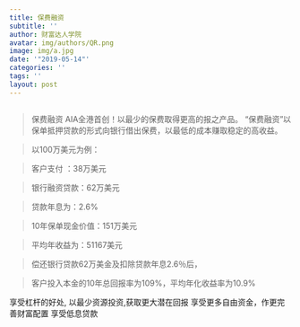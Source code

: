 ```yaml
---
title: 保费融资
subtitle: ''
author: 财富达人学院
avatar: img/authors/QR.png
image: img/a.jpg
date: '"2019-05-14"'
categories: ''
tags: ''
layout: post
---
```

<p>
<div class="scale">
<img src="https://i.imgur.com/VU6Q9Jw.jpg" alt="" />
</div>
</p>

>    保费融资  AIA全港首创！以最少的保费取得更高的报之产品。
“保费融资”以保单抵押贷款的形式向银行借出保费，以最低的成本赚取稳定的高收益。

> 以100万美元为例：

> 客户支付 ：38万美元

> 银行融资贷款：62万美元

> 贷款年息为：2.6% 

> 10年保单现金价值：151万美元

> 平均年收益为：51167美元

> 偿还银行贷款62万美金及扣除贷款年息2.6％后，

> 客户投入本金的10年总回报率为109%，平均年化收益率为10.9%

享受杠杆的好处, 以最少资源投资,获取更大潜在回报
享受更多自由资金，作更完善财富配置
享受低息贷款